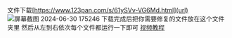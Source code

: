 文件下载[https://www.123pan.com/s/61ySVv-VG6Md.html](url)
![屏幕截图 2024-06-30 175246](https://github.com/wanfu1/mod/assets/174178389/f8f4bf2e-5304-462c-8c5b-7b0c81cd5751)
下载完成后把你需要修复的文件放在这个文件夹里
然后从左到右依次每个文件都运行一下即可
[视频教程](https://www.bilibili.com/video/BV1vT421m7jW?t=415.3)

